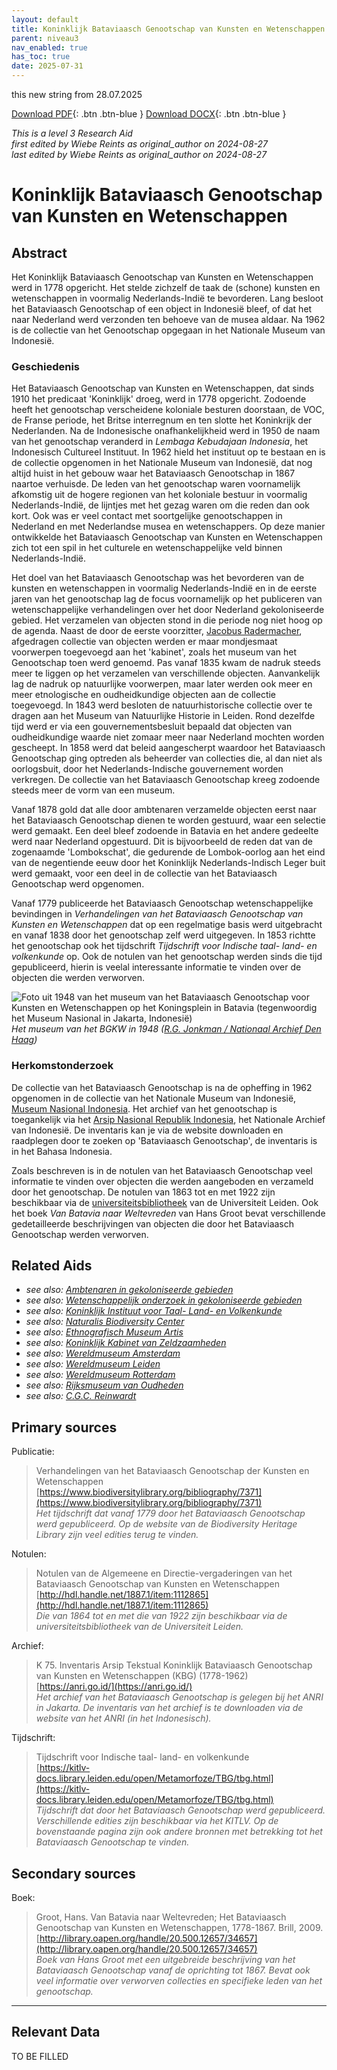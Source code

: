 ```yaml
---
layout: default
title: Koninklijk Bataviaasch Genootschap van Kunsten en Wetenschappen
parent: niveau3
nav_enabled: true
has_toc: true
date: 2025-07-31
--- 
```



this new string from 28.07.2025

[Download PDF](https://raw.githubusercontent.com/colonial-heritage/research-guides-dev/refs/heads/main/EXPORTS/PDF/niveau3/Dutch/BGKW.pdf){: .btn .btn-blue }     [Download DOCX](https://raw.githubusercontent.com/colonial-heritage/research-guides-dev/refs/heads/main/EXPORTS/DOCX/niveau3/Dutch/BGKW.docx){: .btn .btn-blue }

_This is a level 3 Research Aid_  
_first edited by Wiebe Reints as original_author on 2024-08-27_  
_last edited by Wiebe Reints as original_author on 2024-08-27_


# Koninklijk Bataviaasch Genootschap van Kunsten en Wetenschappen


## Abstract

Het Koninklijk Bataviaasch Genootschap van Kunsten en Wetenschappen werd in 1778 opgericht. Het stelde zichzelf de taak de (schone) kunsten en wetenschappen in voormalig Nederlands-Indië te bevorderen. Lang besloot het Bataviaasch Genootschap of een object in Indonesië bleef, of dat het naar Nederland werd verzonden ten behoeve van de musea aldaar. Na 1962 is de collectie van het Genootschap opgegaan in het Nationale Museum van Indonesië.

### Geschiedenis

Het Bataviaasch Genootschap van Kunsten en Wetenschappen, dat sinds 1910 het predicaat 'Koninklijk' droeg, werd in 1778 opgericht. Zodoende heeft het genootschap verscheidene koloniale besturen doorstaan, de VOC, de Franse periode, het Britse interregnum en ten slotte het Koninkrijk der Nederlanden. Na de Indonesische onafhankelijkheid werd in 1950 de naam van het genootschap veranderd in *Lembaga Kebudajaan Indonesia*, het Indonesisch Cultureel Instituut. In 1962 hield het instituut op te bestaan en is de collectie opgenomen in het Nationale Museum van Indonesië, dat nog altijd huist in het gebouw waar het Bataviaasch Genootschap in 1867 naartoe verhuisde. De leden van het genootschap waren voornamelijk afkomstig uit de hogere regionen van het koloniale bestuur in voormalig Nederlands-Indië, de lijntjes met het gezag waren om die reden dan ook kort. Ook was er veel contact met soortgelijke genootschappen in Nederland en met Nederlandse musea en wetenschappers. Op deze manier ontwikkelde het Bataviaasch Genootschap van Kunsten en Wetenschappen zich tot een spil in het culturele en wetenschappelijke veld binnen Nederlands-Indië.

Het doel van het Bataviaasch Genootschap was het bevorderen van de kunsten en wetenschappen in voormalig Nederlands-Indië en in de eerste jaren van het genootschap lag de focus voornamelijk op het publiceren van wetenschappelijke verhandelingen over het door Nederland gekoloniseerde gebied. Het verzamelen van objecten stond in die periode nog niet hoog op de agenda. Naast de door de eerste voorzitter, [Jacobus Radermacher](http://www.wikidata.org/entity/Q945130), afgedragen collectie van objecten werden er maar mondjesmaat voorwerpen toegevoegd aan het 'kabinet', zoals het museum van het Genootschap toen werd genoemd. Pas vanaf 1835 kwam de nadruk steeds meer te liggen op het verzamelen van verschillende objecten. Aanvankelijk lag de nadruk op natuurlijke voorwerpen, maar later werden ook meer en meer etnologische en oudheidkundige objecten aan de collectie toegevoegd. In 1843 werd besloten de natuurhistorische collectie over te dragen aan het Museum van Natuurlijke Historie in Leiden. Rond dezelfde tijd werd er via een gouvernementsbesluit bepaald dat objecten van oudheidkundige waarde niet zomaar meer naar Nederland mochten worden gescheept. In 1858 werd dat beleid aangescherpt waardoor het Bataviaasch Genootschap ging optreden als beheerder van collecties die, al dan niet als oorlogsbuit, door het Nederlands-Indische gouvernement worden verkregen. De collectie van het Bataviaasch Genootschap kreeg zodoende steeds meer de vorm van een museum.

Vanaf 1878 gold dat alle door ambtenaren verzamelde objecten eerst naar het Bataviaasch Genootschap dienen te worden gestuurd, waar een selectie werd gemaakt. Een deel bleef zodoende in Batavia en het andere gedeelte werd naar Nederland opgestuurd. Dit is bijvoorbeeld de reden dat van de zogenaamde 'Lombokschat', die gedurende de Lombok-oorlog aan het eind van de negentiende eeuw door het Koninklijk Nederlands-Indisch Leger buit werd gemaakt, voor een deel in de collectie van het Bataviaasch Genootschap werd opgenomen.

Vanaf 1779 publiceerde het Bataviaasch Genootschap wetenschappelijke bevindingen in *Verhandelingen van het Bataviaasch Genootschap van Kunsten en Wetenschappen* dat op een regelmatige basis werd uitgebracht en vanaf 1838 door het genootschap zelf werd uitgegeven. In 1853 richtte het genootschap ook het tijdschrift *Tijdschrift voor Indische taal- land- en volkenkunde* op. Ook de notulen van het genootschap werden sinds die tijd gepubliceerd, hierin is veelal interessante informatie te vinden over de objecten die werden verworven.

![Foto uit 1948 van het museum van het Bataviaasch Genootschap voor Kunsten en Wetenschappen op het Koningsplein in Batavia (tegenwoordig het Museum Nasional in Jakarta, Indonesië)](https://upload.wikimedia.org/wikipedia/commons/8/80/Museum_van_het_Bataviaasch_Genootschap_gedung_gajah_aan_het_Koningsplein%2C_Bestanddeelnr_13905.jpg)
_Het museum van het BGKW in 1948 ([R.G. Jonkman / Nationaal Archief Den Haag](https://commons.wikimedia.org/wiki/File:Museum_van_het_Bataviaasch_Genootschap_gedung_gajah_aan_het_Koningsplein,_Bestanddeelnr_13905.jpg))_

### Herkomstonderzoek

De collectie van het Bataviaasch Genootschap is na de opheffing in 1962 opgenomen in de collectie van het Nationale Museum van Indonesië, [Museum Nasional Indonesia](https://www.museumnasional.or.id/). Het archief van het genootschap is toegankelijk via het [Arsip Nasional Republik Indonesia](https://anri.go.id/), het Nationale Archief van Indonesië. De inventaris kan je via de website downloaden en raadplegen door te zoeken op 'Bataviaasch Genootschap', de inventaris is in het Bahasa Indonesia. 

Zoals beschreven is in de notulen van het Bataviaasch Genootschap veel informatie te vinden over objecten die werden aangeboden en verzameld door het genootschap. De notulen van 1863 tot en met 1922 zijn beschikbaar via de [universiteitsbibliotheek](http://hdl.handle.net/1887.1/item:1112865) van de Universiteit Leiden. Ook het boek *Van Batavia naar Weltevreden* van Hans Groot bevat verschillende gedetailleerde beschrijvingen van objecten die door het Bataviaasch Genootschap werden verworven.


## Related Aids

 - _see also: [Ambtenaren in gekoloniseerde gebieden](niveau2/Dutch/CivilServants_20240320.yml)_  
 - _see also: [Wetenschappelijk onderzoek in gekoloniseerde gebieden](niveau2/Dutch/Science_20240814.yml)_  
 - _see also: [Koninklijk Instituut voor Taal- Land- en Volkenkunde](niveau3/Dutch/KITLV_20240704.yml)_  
 - _see also: [Naturalis Biodiversity Center](niveau3/Dutch/Naturalis_20240710.yml)_  
 - _see also: [Ethnografisch Museum Artis](niveau3/Dutch/EMArtis_20240711.yml)_  
 - _see also: [Koninklijk Kabinet van Zeldzaamheden](niveau3/Dutch/KKZ_20240313.yml)_  
 - _see also: [Wereldmuseum Amsterdam](niveau3/Dutch/WMAmsterdam_20240711.yml)_  
 - _see also: [Wereldmuseum Leiden](niveau3/Dutch/WMLeiden_20240327.yml)_  
 - _see also: [Wereldmuseum Rotterdam](niveau3/Dutch/WMRotterdam_20240822.yml)_  
 - _see also: [Rijksmuseum van Oudheden](niveau3/Dutch/RMO_20241106.yml)_  
 - _see also: [C.G.C. Reinwardt](niveau3/Dutch/Reinwardt_20241217.yml)_  

## Primary sources

Publicatie:
  > Verhandelingen van het Bataviaasch Genootschap der Kunsten en Wetenschappen  
> [https://www.biodiversitylibrary.org/bibliography/7371](https://www.biodiversitylibrary.org/bibliography/7371)  
> _Het tijdschrift dat vanaf 1779 door het Bataviaasch Genootschap werd gepubliceerd. Op de website van de Biodiversity Heritage Library zijn veel edities terug te vinden._  

Notulen:
  > Notulen van de Algemeene en Directie-vergaderingen van het Bataviaasch Genootschap van Kunsten en Wetenschappen  
> [http://hdl.handle.net/1887.1/item:1112865](http://hdl.handle.net/1887.1/item:1112865)  
> _Die van 1864 tot en met die van 1922 zijn beschikbaar via de universiteitsbibliotheek van de Universiteit Leiden._  

Archief:
  > K 75. Inventaris Arsip Tekstual Koninklijk Bataviaasch Genootschap van Kunsten en Wetenschappen (KBG) (1778-1962)  
> [https://anri.go.id/](https://anri.go.id/)  
> _Het archief van het Bataviaasch Genootschap is gelegen bij het ANRI in Jakarta. De inventaris van het archief is te downloaden via de website van het ANRI (in het Indonesisch)._  

Tijdschrift:
  > Tijdschrift voor Indische taal- land- en volkenkunde  
> [https://kitlv-docs.library.leiden.edu/open/Metamorfoze/TBG/tbg.html](https://kitlv-docs.library.leiden.edu/open/Metamorfoze/TBG/tbg.html)  
> _Tijdschrift dat door het Bataviaasch Genootschap werd gepubliceerd. Verschillende edities zijn beschikbaar via het KITLV. Op de bovenstaande pagina zijn ook andere bronnen met betrekking tot het Bataviaasch Genootschap te vinden._  

## Secondary sources

Boek:
  > Groot, Hans. Van Batavia naar Weltevreden; Het Bataviaasch Genootschap van Kunsten en Wetenschappen, 1778-1867. Brill, 2009.  
> [http://library.oapen.org/handle/20.500.12657/34657](http://library.oapen.org/handle/20.500.12657/34657)  
> _Boek van Hans Groot met een uitgebreide beschrijving van het Bataviaasch Genootschap vanaf de oprichting tot 1867. Bevat ook veel informatie over verworven collecties en specifieke leden van het genootschap._  



---
## Relevant Data 
TO BE FILLED
        